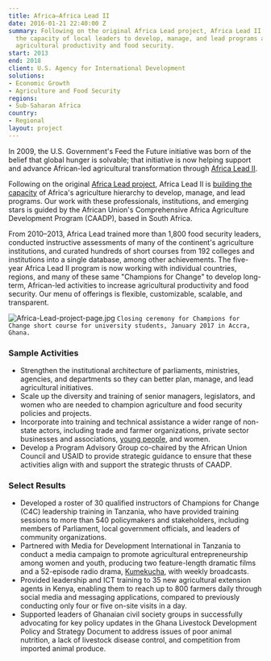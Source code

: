 ```yaml
---
title: Africa—Africa Lead II
date: 2016-01-21 22:40:00 Z
summary: Following on the original Africa Lead project, Africa Lead II is building
  the capacity of local leaders to develop, manage, and lead programs aimed at increasing
  agricultural productivity and food security.
start: 2013
end: 2018
client: U.S. Agency for International Development
solutions:
- Economic Growth
- Agriculture and Food Security
regions:
- Sub-Saharan Africa
country:
- Regional
layout: project
---
```


In 2009, the U.S. Government's Feed the Future initiative was born of the belief that global hunger is solvable; that initiative is now helping support and advance African-led agricultural transformation through [Africa Lead II](http://africaleadftf.org/).

Following on the original [Africa Lead project](/our-work/projects/africa-leadership-training-and-capacity-building-program-africa-lead), Africa Lead II is [building the capacity](http://feedthefuture.gov/article/grassroots-african-coalition-fights-inclusive-food-policies-more-action#overlay-context=) of Africa's agriculture hierarchy to develop, manage, and lead programs. Our work with these professionals, institutions, and emerging stars is guided by the African Union's Comprehensive Africa Agriculture Development Program (CAADP), based in South Africa.

From 2010–2013, Africa Lead trained more than 1,800 food security leaders, conducted instructive assessments of many of the continent's agriculture institutions, and curated hundreds of short courses from 192 colleges and institutions into a single database, among other achievements. The five-year Africa Lead II program is now working with individual countries, regions, and many of these same "Champions for Change" to develop long-term, African-led activities to increase agricultural productivity and food security. Our menu of offerings is flexible, customizable, scalable, and transparent.

![Africa-Lead-project-page.jpg](/uploads/Africa-Lead-project-page.jpg)
`Closing ceremony for Champions for Change short course for university students, January 2017 in Accra, Ghana.`

### Sample Activities

* Strengthen the institutional architecture of parliaments, ministries, agencies, and departments so they can better plan, manage, and lead agricultural initiatives.
* Scale up the diversity and training of senior managers, legislators, and women who are needed to champion agriculture and food security policies and projects.
* Incorporate into training and technical assistance a wider range of non-state actors, including trade and farmer organizations, private sector businesses and associations, [young people](http://feedthefuture.gov/article/farm-or-not-farm-helping-youth-discover-opportunity-agriculture), and women.
* Develop a Program Advisory Group co-chaired by the African Union Council and USAID to provide strategic guidance to ensure that these activities align with and support the strategic thrusts of CAADP.

### Select Results

* Developed a roster of 30 qualified instructors of Champions for Change (C4C) leadership training in Tanzania, who have provided training sessions to more than 540 policymakers and stakeholders, including members of Parliament, local government officials, and leaders of community organizations.
* Partnered with Media for Development International in Tanzania to conduct a media campaign to promote agricultural entrepreneurship among women and youth, producing two feature-length dramatic films and a 52-episode radio drama, [Kumekucha](http://kumekucha.info/), with weekly broadcasts.
* Provided leadership and ICT training to 35 new agricultural extension agents in Kenya, enabling them to reach up to 800 farmers daily through social media and messaging applications, compared to previously conducting only four or five on-site visits in a day.
* Supported leaders of Ghanaian civil society groups in successfully advocating for key policy updates in the Ghana Livestock Development Policy and Strategy Document to address issues of poor animal nutrition, a lack of livestock disease control, and competition from imported animal produce.